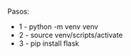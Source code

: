 Pasos:

<ul>
    <li>1 - python -m venv venv</li>
    <li>2 - source venv/scripts/activate</li>
    <li>3 - pip install flask</li>
</ul>
